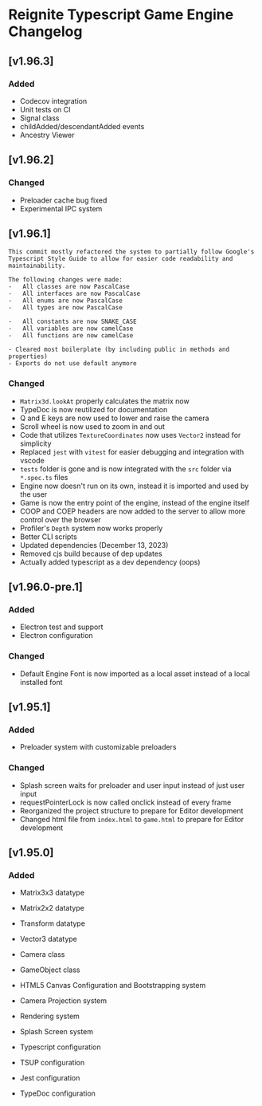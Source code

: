 # Reignite Typescript Game Engine Changelog

## [v1.96.3]

### Added

-   Codecov integration
-   Unit tests on CI
-   Signal class
-   childAdded/descendantAdded events
-   Ancestry Viewer

## [v1.96.2]

### Changed

-   Preloader cache bug fixed
-   Experimental IPC system

## [v1.96.1]

```
This commit mostly refactored the system to partially follow Google's Typescript Style Guide to allow for easier code readability and maintainability.

The following changes were made:
-   All classes are now PascalCase
-   All interfaces are now PascalCase
-   All enums are now PascalCase
-   All types are now PascalCase

-   All constants are now SNAKE_CASE
-   All variables are now camelCase
-   All functions are now camelCase

- Cleared most boilerplate (by including public in methods and properties)
- Exports do not use default anymore
```

### Changed

-   `Matrix3d.lookAt` properly calculates the matrix now
-   TypeDoc is now reutilized for documentation
-   Q and E keys are now used to lower and raise the camera
-   Scroll wheel is now used to zoom in and out
-   Code that utilizes `TextureCoordinates` now uses `Vector2` instead for simplicity
-   Replaced `jest` with `vitest` for easier debugging and integration with vscode
-   `tests` folder is gone and is now integrated with the `src` folder via `*.spec.ts` files
-   Engine now doesn't run on its own, instead it is imported and used by the user
-   Game is now the entry point of the engine, instead of the engine itself
-   COOP and COEP headers are now added to the server to allow more control over the browser
-   Profiler's `Depth` system now works properly
-   Better CLI scripts
-   Updated dependencies (December 13, 2023)
-   Removed cjs build because of dep updates
-   Actually added typescript as a dev dependency (oops)

## [v1.96.0-pre.1]

### Added

-   Electron test and support
-   Electron configuration

### Changed

-   Default Engine Font is now imported as a local asset instead of a local installed font

## [v1.95.1]

### Added

-   Preloader system with customizable preloaders

### Changed

-   Splash screen waits for preloader and user input instead of just user input
-   requestPointerLock is now called onclick instead of every frame
-   Reorganized the project structure to prepare for Editor development
-   Changed html file from `index.html` to `game.html` to prepare for Editor development

## [v1.95.0]

### Added

-   Matrix3x3 datatype
-   Matrix2x2 datatype
-   Transform datatype
-   Vector3 datatype

-   Camera class
-   GameObject class

-   HTML5 Canvas Configuration and Bootstrapping system
-   Camera Projection system
-   Rendering system
-   Splash Screen system

-   Typescript configuration
-   TSUP configuration
-   Jest configuration
-   TypeDoc configuration
